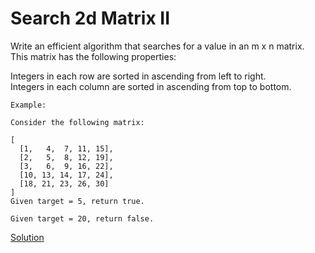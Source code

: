# Search 2d Matrix II


Write an efficient algorithm that searches for a value in an m x n matrix.  
This matrix has the following properties:  

Integers in each row are sorted in ascending from left to right.  
Integers in each column are sorted in ascending from top to bottom.  
``` 
Example:

Consider the following matrix:

[
  [1,   4,  7, 11, 15],
  [2,   5,  8, 12, 19],
  [3,   6,  9, 16, 22],
  [10, 13, 14, 17, 24],
  [18, 21, 23, 26, 30]
]
Given target = 5, return true.

Given target = 20, return false.

```

[Solution](./src/Main.java)